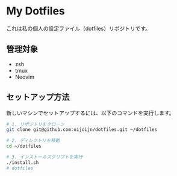 # My Dotfiles

これは私の個人の設定ファイル（dotfiles）リポジトリです。

## 管理対象

- zsh 
- tmux
- Neovim

## セットアップ方法

新しいマシンでセットアップするには、以下のコマンドを実行します。

```sh
# 1. リポジトリをクローン
git clone git@github.com:oijoijn/dotfiles.git ~/dotfiles

# 2. ディレクトリを移動
cd ~/dotfiles

# 3. インストールスクリプトを実行
./install.sh
# dotfiles
